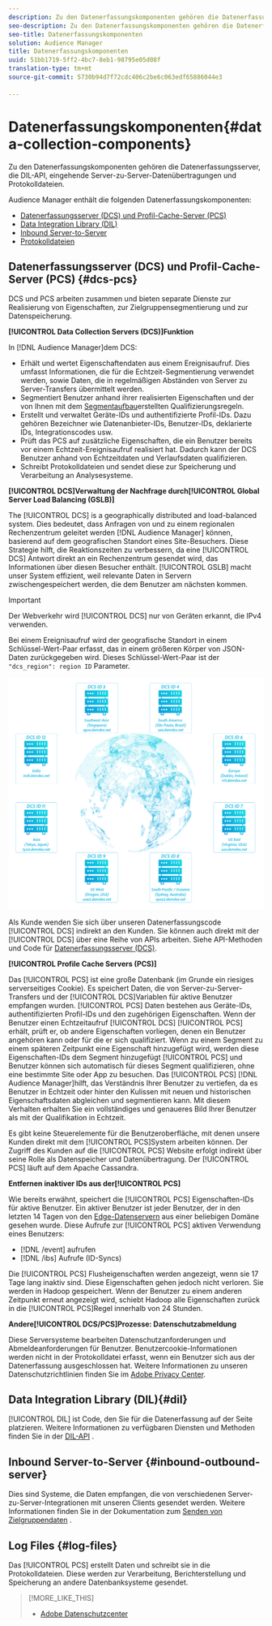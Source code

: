 ```yaml
---
description: Zu den Datenerfassungskomponenten gehören die Datenerfassungsserver, die DIL-API, eingehende Server-zu-Server-Datenübertragungen und Protokolldateien.
seo-description: Zu den Datenerfassungskomponenten gehören die Datenerfassungsserver, die DIL-API, eingehende Server-zu-Server-Datenübertragungen und Protokolldateien.
seo-title: Datenerfassungskomponenten
solution: Audience Manager
title: Datenerfassungskomponenten
uuid: 51bb1719-5ff2-4bc7-8eb1-98795e05d08f
translation-type: tm+mt
source-git-commit: 5730b94d7f72cdc406c2be6c063edf65886044e3

---
```



# Datenerfassungskomponenten{#data-collection-components}

Zu den Datenerfassungskomponenten gehören die Datenerfassungsserver, die DIL-API, eingehende Server-zu-Server-Datenübertragungen und Protokolldateien.

<!-- 

c_compcollect.xml

 -->

Audience Manager enthält die folgenden Datenerfassungskomponenten:

* [Datenerfassungsserver (DCS) und Profil-Cache-Server (PCS)](../../reference/system-components/components-data-collection.md#dcs-pcs)
* [Data Integration Library (DIL)](../../reference/system-components/components-data-collection.md#dil)
* [Inbound Server-to-Server](../../reference/system-components/components-data-collection.md#inbound-outbound-server)
* [Protokolldateien](../../reference/system-components/components-data-collection.md#log-files)

## Datenerfassungsserver (DCS) und Profil-Cache-Server (PCS) {#dcs-pcs}

DCS und PCS arbeiten zusammen und bieten separate Dienste zur Realisierung von Eigenschaften, zur Zielgruppensegmentierung und zur Datenspeicherung.

**[!UICONTROL Data Collection Servers (DCS)]Funktion**

In [!DNL Audience Manager]dem DCS:

* Erhält und wertet Eigenschaftendaten aus einem Ereignisaufruf. Dies umfasst Informationen, die für die Echtzeit-Segmentierung verwendet werden, sowie Daten, die in regelmäßigen Abständen von Server zu Server-Transfers übermittelt werden.
* Segmentiert Benutzer anhand ihrer realisierten Eigenschaften und der von Ihnen mit dem [Segmentaufbau](../../features/segments/segment-builder.md)erstellten Qualifizierungsregeln.
* Erstellt und verwaltet Geräte-IDs und authentifizierte Profil-IDs. Dazu gehören Bezeichner wie Datenanbieter-IDs, Benutzer-IDs, deklarierte IDs, Integrationscodes usw.
* Prüft das PCS auf zusätzliche Eigenschaften, die ein Benutzer bereits vor einem Echtzeit-Ereignisaufruf realisiert hat. Dadurch kann der DCS Benutzer anhand von Echtzeitdaten und Verlaufsdaten qualifizieren.
* Schreibt Protokolldateien und sendet diese zur Speicherung und Verarbeitung an Analysesysteme.

**[!UICONTROL DCS]Verwaltung der Nachfrage durch[!UICONTROL Global Server Load Balancing (GSLB)]**

The [!UICONTROL DCS] is a geographically distributed and load-balanced system. Dies bedeutet, dass Anfragen von und zu einem regionalen Rechenzentrum geleitet werden [!DNL Audience Manager] können, basierend auf dem geografischen Standort eines Site-Besuchers. Diese Strategie hilft, die Reaktionszeiten zu verbessern, da eine [!UICONTROL DCS] Antwort direkt an ein Rechenzentrum gesendet wird, das Informationen über diesen Besucher enthält. [!UICONTROL GSLB] macht unser System effizient, weil relevante Daten in Servern zwischengespeichert werden, die dem Benutzer am nächsten kommen.

>[!IMPORTANT]
>
>Der Webverkehr wird [!UICONTROL DCS] nur von Geräten erkannt, die IPv4 verwenden.

Bei einem Ereignisaufruf wird der geografische Standort in einem Schlüssel-Wert-Paar erfasst, das in einem größeren Körper von JSON-Daten zurückgegeben wird. Dieses Schlüssel-Wert-Paar ist der `"dcs_region": region ID` Parameter.

![](assets/dcs-map.png)

Als Kunde wenden Sie sich über unseren Datenerfassungscode [!UICONTROL DCS] indirekt an den Kunden. Sie können auch direkt mit der [!UICONTROL DCS] über eine Reihe von APIs arbeiten. Siehe API-Methoden und Code für [Datenerfassungsserver (DCS)](../../api/dcs-intro/dcs-event-calls/dcs-event-calls.md).

**[!UICONTROL Profile Cache Servers (PCS)]**

Das [!UICONTROL PCS] ist eine große Datenbank (im Grunde ein riesiges serverseitiges Cookie). Es speichert Daten, die von Server-zu-Server-Transfers und der [!UICONTROL DCS]Variablen für aktive Benutzer empfangen wurden. [!UICONTROL PCS] Daten bestehen aus Geräte-IDs, authentifizierten Profil-IDs und den zugehörigen Eigenschaften. Wenn der Benutzer einen Echtzeitaufruf [!UICONTROL DCS] [!UICONTROL PCS] erhält, prüft er, ob andere Eigenschaften vorliegen, denen ein Benutzer angehören kann oder für die er sich qualifiziert. Wenn zu einem Segment zu einem späteren Zeitpunkt eine Eigenschaft hinzugefügt wird, werden diese Eigenschaften-IDs dem Segment hinzugefügt [!UICONTROL PCS] und Benutzer können sich automatisch für dieses Segment qualifizieren, ohne eine bestimmte Site oder App zu besuchen. Das [!UICONTROL PCS] [!DNL Audience Manager]hilft, das Verständnis Ihrer Benutzer zu vertiefen, da es Benutzer in Echtzeit oder hinter den Kulissen mit neuen und historischen Eigenschaftsdaten abgleichen und segmentieren kann. Mit diesem Verhalten erhalten Sie ein vollständiges und genaueres Bild Ihrer Benutzer als mit der Qualifikation in Echtzeit.

Es gibt keine Steuerelemente für die Benutzeroberfläche, mit denen unsere Kunden direkt mit dem [!UICONTROL PCS]System arbeiten können. Der Zugriff des Kunden auf die [!UICONTROL PCS] Website erfolgt indirekt über seine Rolle als Datenspeicher und Datenübertragung. Der [!UICONTROL PCS] läuft auf dem Apache Cassandra.

**Entfernen inaktiver IDs aus der[!UICONTROL PCS]**

Wie bereits erwähnt, speichert die [!UICONTROL PCS] Eigenschaften-IDs für aktive Benutzer. Ein aktiver Benutzer ist jeder Benutzer, der in den letzten 14 Tagen von den [Edge-Datenservern](../../reference/system-components/components-edge.md) aus einer beliebigen Domäne gesehen wurde. Diese Aufrufe zur [!UICONTROL PCS] aktiven Verwendung eines Benutzers:

* [!DNL /event] aufrufen
* [!DNL /ibs] Aufrufe (ID-Syncs)

<!-- 

Removed /dpm calls from the bulleted list. /dpm calls have been deprecated.

 -->

Die [!UICONTROL PCS] Flusheigenschaften werden angezeigt, wenn sie 17 Tage lang inaktiv sind. Diese Eigenschaften gehen jedoch nicht verloren. Sie werden in Hadoop gespeichert. Wenn der Benutzer zu einem anderen Zeitpunkt erneut angezeigt wird, schiebt Hadoop alle Eigenschaften zurück in die [!UICONTROL PCS]Regel innerhalb von 24 Stunden.

**Andere[!UICONTROL DCS/PCS]Prozesse: Datenschutzabmeldung**

Diese Serversysteme bearbeiten Datenschutzanforderungen und Abmeldeanforderungen für Benutzer. Benutzercookie-Informationen werden nicht in der Protokolldatei erfasst, wenn ein Benutzer sich aus der Datenerfassung ausgeschlossen hat. Weitere Informationen zu unseren Datenschutzrichtlinien finden Sie im [Adobe Privacy Center](https://www.adobe.com/privacy/advertising-services.html).

## Data Integration Library (DIL){#dil} 

[!UICONTROL DIL] ist Code, den Sie für die Datenerfassung auf der Seite platzieren. Weitere Informationen zu verfügbaren Diensten und Methoden finden Sie in der [DIL-API](../../dil/dil-overview.md) .

## Inbound Server-to-Server {#inbound-outbound-server}

Dies sind Systeme, die Daten empfangen, die von verschiedenen Server-zu-Server-Integrationen mit unseren Clients gesendet werden. Weitere Informationen finden Sie in der Dokumentation zum [Senden von Zielgruppendaten](/help/using/integration/sending-audience-data/real-time-data-integration/real-time-tech-specs.md) .

## Log Files {#log-files}

Das [!UICONTROL PCS] erstellt Daten und schreibt sie in die Protokolldateien. Diese werden zur Verarbeitung, Berichterstellung und Speicherung an andere Datenbanksysteme gesendet.

>[!MORE_LIKE_THIS]
>
>* [Adobe Datenschutzcenter](https://www.adobe.com/privacy.html)

